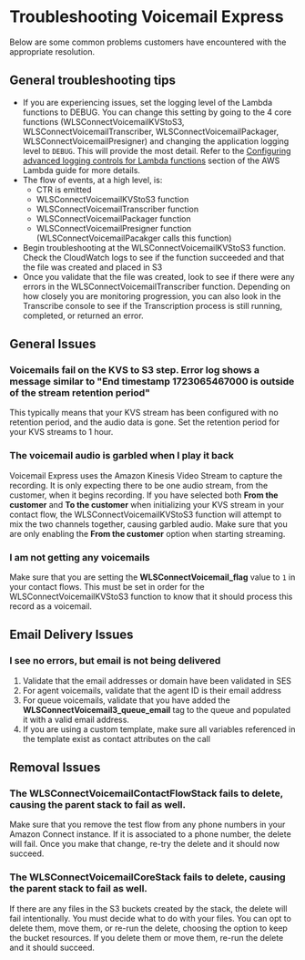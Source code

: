 # Troubleshooting Voicemail Express
Below are some common problems customers have encountered with the appropriate resolution.

## General troubleshooting tips
-  If you are experiencing issues, set the logging level of the Lambda functions to DEBUG. You can change this setting by going to the 4 core functions (WLSConnectVoicemailKVStoS3, WLSConnectVoicemailTranscriber, WLSConnectVoicemailPackager, WLSConnectVoicemailPresigner) and changing the application logging level to `DEBUG`. This will provide the most detail. Refer to the [Configuring advanced logging controls for Lambda functions](https://docs.aws.amazon.com/lambda/latest/dg/monitoring-cloudwatchlogs-advanced.html) section of the AWS Lambda guide for more details.
-  The flow of events, at a high level, is:
    -  CTR is emitted
    -  WLSConnectVoicemailKVStoS3 function
    -  WLSConnectVoicemailTranscriber function
    -  WLSConnectVoicemailPackager function
    -  WLSConnectVoicemailPresigner function (WLSConnectVoicemailPacakger calls this function)
-  Begin troubleshooting at the WLSConnectVoicemailKVStoS3 function. Check the CloudWatch logs to see if the function succeeded and that the file was created and placed in S3
-  Once you validate that the file was created, look to see if there were any errors in the WLSConnectVoicemailTranscriber function. Depending on how closely you are monitoring progression, you can also look in the Transcribe console to see if the Transcription process is still running, completed, or returned an error.

## General Issues
### Voicemails fail on the KVS to S3 step. Error log shows a message similar to "End timestamp 1723065467000 is outside of the stream retention period"
This typically means that your KVS stream has been configured with no retention period, and the audio data is gone. Set the retention period for your KVS streams to 1 hour.

### The voicemail audio is garbled when I play it back
Voicemail Express uses the Amazon Kinesis Video Stream to capture the recording. It is only expecting there to be one audio stream, from the customer, when it begins recording. If you have selected both **From the customer** and **To the customer** when initializing your KVS stream in your contact flow, the WLSConnectVoicemailKVStoS3 function will attempt to mix the two channels together, causing garbled audio. Make sure that you are only enabling the **From the customer** option when starting streaming.

### I am not getting any voicemails
Make sure that you are setting the **WLSConnectVoicemail_flag** value to `1` in your contact flows. This must be set in order for the WLSConnectVoicemailKVStoS3 function to know that it should process this record as a voicemail.

## Email Delivery Issues
### I see no errors, but email is not being delivered
1.  Validate that the email addresses or domain have been validated in SES
2.  For agent voicemails, validate that the agent ID is their email address
3.  For queue voicemails, validate that you have added the **WLSConnectVoicemail3_queue_email** tag to the queue and populated it with a valid email address.
4.  If you are using a custom template, make sure all variables referenced in the template exist as contact attributes on the call

## Removal Issues
### The WLSConnectVoicemailContactFlowStack fails to delete, causing the parent stack to fail as well.
Make sure that you remove the test flow from any phone numbers in your Amazon Connect instance. If it is associated to a phone number, the delete will fail. Once you make that change, re-try the delete and it should now succeed.

### The WLSConnectVoicemailCoreStack fails to delete, causing the parent stack to fail as well.
If there are any files in the S3 buckets created by the stack, the delete will fail intentionally. You must decide what to do with your files. You can opt to delete them, move them, or re-run the delete, choosing the option to keep the bucket resources. If you delete them or move them, re-run the delete and it should succeed.